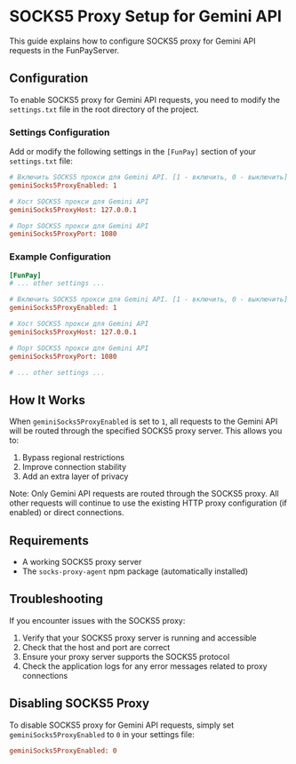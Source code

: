 # SOCKS5 Proxy Setup for Gemini API

This guide explains how to configure SOCKS5 proxy for Gemini API requests in the FunPayServer.

## Configuration

To enable SOCKS5 proxy for Gemini API requests, you need to modify the `settings.txt` file in the root directory of the project.

### Settings Configuration

Add or modify the following settings in the `[FunPay]` section of your `settings.txt` file:

```ini
# Включить SOCKS5 прокси для Gemini API. [1 - включить, 0 - выключить]
geminiSocks5ProxyEnabled: 1

# Хост SOCKS5 прокси для Gemini API
geminiSocks5ProxyHost: 127.0.0.1

# Порт SOCKS5 прокси для Gemini API
geminiSocks5ProxyPort: 1080
```

### Example Configuration

```ini
[FunPay]
# ... other settings ...

# Включить SOCKS5 прокси для Gemini API. [1 - включить, 0 - выключить]
geminiSocks5ProxyEnabled: 1

# Хост SOCKS5 прокси для Gemini API
geminiSocks5ProxyHost: 127.0.0.1

# Порт SOCKS5 прокси для Gemini API
geminiSocks5ProxyPort: 1080

# ... other settings ...
```

## How It Works

When `geminiSocks5ProxyEnabled` is set to `1`, all requests to the Gemini API will be routed through the specified SOCKS5 proxy server. This allows you to:

1. Bypass regional restrictions
2. Improve connection stability
3. Add an extra layer of privacy

Note: Only Gemini API requests are routed through the SOCKS5 proxy. All other requests will continue to use the existing HTTP proxy configuration (if enabled) or direct connections.

## Requirements

- A working SOCKS5 proxy server
- The `socks-proxy-agent` npm package (automatically installed)

## Troubleshooting

If you encounter issues with the SOCKS5 proxy:

1. Verify that your SOCKS5 proxy server is running and accessible
2. Check that the host and port are correct
3. Ensure your proxy server supports the SOCKS5 protocol
4. Check the application logs for any error messages related to proxy connections

## Disabling SOCKS5 Proxy

To disable SOCKS5 proxy for Gemini API requests, simply set `geminiSocks5ProxyEnabled` to `0` in your settings file:

```ini
geminiSocks5ProxyEnabled: 0
```